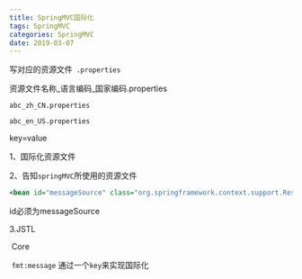 ```yaml
---
title: SpringMVC国际化 
tags: SpringMVC
categories: SpringMVC
date: 2019-03-07
---
```


写对应的资源文件` .properties`

资源文件名称_语言编码_国家编码.properties

`abc_zh_CN.properties`

`abc_en_US.properties`

key=value

1、国际化资源文件

2、告知`springMVC`所使用的资源文件

```xml
<bean id="messageSource" class="org.springframework.context.support.ResourceBundleMessageSource"><property name="basename" value="abc"></property></bean>
```

id必须为messageSource

3.JSTL

​		Core

​		`fmt:message` 通过一个`key`来实现国际化
